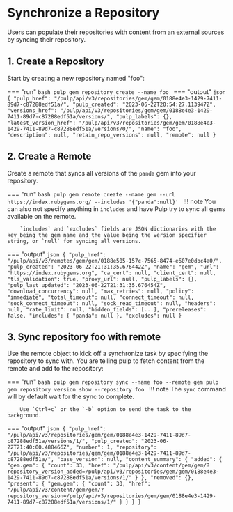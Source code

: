 # Synchronize a Repository

Users can populate their repositories with content from an external sources by syncing their repository.

## 1. Create a Repository

Start by creating a new repository named "foo":

=== "run"
    ```bash
    pulp gem repository create --name foo
    ```
=== "output"
    ```json
    {
      "pulp_href": "/pulp/api/v3/repositories/gem/gem/0188e4e3-1429-7411-89d7-c87288edf51a/",
      "pulp_created": "2023-06-22T20:54:27.113947Z",
      "versions_href": "/pulp/api/v3/repositories/gem/gem/0188e4e3-1429-7411-89d7-c87288edf51a/versions/",
      "pulp_labels": {},
      "latest_version_href": "/pulp/api/v3/repositories/gem/gem/0188e4e3-1429-7411-89d7-c87288edf51a/versions/0/",
      "name": "foo",
      "description": null,
      "retain_repo_versions": null,
      "remote": null
    }
    ```

## 2. Create a Remote

Create a remote that syncs all versions of the `panda` gem into your repository.

=== "run"
    ```bash
    pulp gem remote create --name gem --url https://index.rubygems.org/ --includes '{"panda":null}'
    ```
    !!! note
        You can also not specify anything in `includes` and have Pulp try to sync all gems available on the remote.

        `includes` and `excludes` fields are JSON dictionaries with the key being the gem name and the value being the version specifier string, or `null` for syncing all versions.

=== "output"
    ```json
    {
        "pulp_href": "/pulp/api/v3/remotes/gem/gem/0188e505-157c-7565-8474-e607e0dbc4a0/",
        "pulp_created": "2023-06-22T21:31:35.676442Z",
        "name": "gem",
        "url": "https://index.rubygems.org",
        "ca_cert": null,
        "client_cert": null,
        "tls_validation": true,
        "proxy_url": null,
        "pulp_labels": {},
        "pulp_last_updated": "2023-06-22T21:31:35.676454Z",
        "download_concurrency": null,
        "max_retries": null,
        "policy": "immediate",
        "total_timeout": null,
        "connect_timeout": null,
        "sock_connect_timeout": null,
        "sock_read_timeout": null,
        "headers": null,
        "rate_limit": null,
        "hidden_fields": [...],
        "prereleases": false,
        "includes": {
          "panda": null
        },
        "excludes": null
    }
    ```


## 3. Sync repository foo with remote

Use the remote object to kick off a synchronize task by specifying the repository to sync with.
You are telling pulp to fetch content from the remote and add to the repository:

=== "run"
    ```bash
    pulp gem repository sync --name foo --remote gem
    pulp gem repository version show --repository foo
    ```
    !!! note
        The `sync` command will by default wait for the sync to complete.

        Use `Ctrl+c` or the `-b` option to send the task to the background.
=== "output"
    ```json
    {
      "pulp_href": "/pulp/api/v3/repositories/gem/gem/0188e4e3-1429-7411-89d7-c87288edf51a/versions/1/",
      "pulp_created": "2023-06-22T21:40:00.488466Z",
      "number": 1,
      "repository": "/pulp/api/v3/repositories/gem/gem/0188e4e3-1429-7411-89d7-c87288edf51a/",
      "base_version": null,
      "content_summary": {
        "added": {
          "gem.gem": {
            "count": 33,
            "href": "/pulp/api/v3/content/gem/gem/?repository_version_added=/pulp/api/v3/repositories/gem/gem/0188e4e3-1429-7411-89d7-c87288edf51a/versions/1/"
          }
        },
        "removed": {},
        "present": {
          "gem.gem": {
            "count": 33,
            "href": "/pulp/api/v3/content/gem/gem/?repository_version=/pulp/api/v3/repositories/gem/gem/0188e4e3-1429-7411-89d7-c87288edf51a/versions/1/"
          }
        }
      }
    }
    ```


